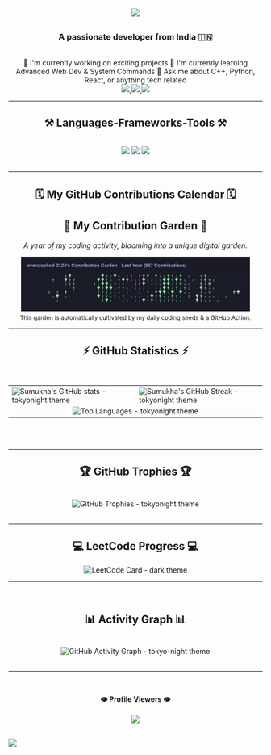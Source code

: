 <h1 align="center">
    <img src="https://readme-typing-svg.herokuapp.com/?font=Righteous&size=35&center=true&vCenter=true&width=500&height=70&duration=4000&lines=Hi+There!+👋;+I'm+Sumukha+Upadhyaya!;" />
</h1>
<h3 align="center">A passionate developer from India 🇮🇳</h3>
<br/>
<div align="center">
🔭 I'm currently working on exciting projects
🌱 I'm currently learning Advanced Web Dev & System Commands
💬 Ask me about C++, Python, React, or anything tech related
 </div>
<div align="center"> 
  <a href="mailto:sumukhaupadhyaya@gmail.com@gmail.com">
    <img src="https://img.shields.io/badge/Gmail-333333?style=for-the-badge&logo=gmail&logoColor=red" />
  </a>
  <a href="[https://linkedin.com/in/YOUR_LINKEDIN](https://www.linkedin.com/in/sumukha-upadhyaya-47a1b232a/)" target="_blank">
    <img src="https://img.shields.io/badge/LinkedIn-0077B5?style=for-the-badge&logo=linkedin&logoColor=white" target="_blank" />
  </a>
  <a href="https://YOUR_PORTFOLIO.com" target="_blank">
     <img src="https://img.shields.io/badge/Portfolio-FF5722?style=for-the-badge&logo=todoist&logoColor=white" target="_blank" />
  </a>
</div>
 <hr/>
<h2 align="center">⚒️ Languages-Frameworks-Tools ⚒️</h2>
<br/>
<div align="center">
    <img src="https://skillicons.dev/icons?i=c,cpp,python,java" />
    <img src="https://skillicons.dev/icons?i=html,css,js,react" />
    <img src="https://skillicons.dev/icons?i=mongodb,git,github" />
</div>
<br/>
<hr/>

<h2 align="center">🗓️ My GitHub Contributions Calendar 🗓️</h2>
<h2 align="center">🌿 My Contribution Garden 🌿</h2>
<div align="center">
  <p><em>A year of my coding activity, blooming into a unique digital garden.</em></p>
  <a href="https://github.com/overclocked-2124/overclocked-2124/blob/main/output/contribution_garden.svg" target="_blank">
    <img src="output/contribution_garden.svg?raw=true" alt="My GitHub Contribution Garden" width="90%"/>
    <!-- Adding ?raw=true ensures GitHub serves the raw SVG for the img tag -->
  </a>
  <br/>
  <small>This garden is automatically cultivated by my daily coding seeds & a GitHub Action.</small>
</div>
<hr/>

<h2 align="center">⚡ GitHub Statistics ⚡</h2>
<br>
<div align="center">
  <table>
    <tr>
      <td valign="top" width="50%">
        <img src="https://github-readme-stats.vercel.app/api?username=overclocked-2124&theme=tokyonight&hide_border=false&include_all_commits=true&count_private=true&show_icons=true&line_height=27&custom_title=Overall%20GitHub%20Stats" alt="Sumukha's GitHub stats - tokyonight theme" />
      </td>
      <td valign="top" width="50%">
        <img src="https://github-readme-streak-stats.herokuapp.com/?user=overclocked-2124&theme=tokyonight&hide_border=false" alt="Sumukha's GitHub Streak - tokyonight theme" />
      </td>
    </tr>
    <tr>
      <td colspan="2" align="center">
        <img src="https://github-readme-stats.vercel.app/api/top-langs/?username=overclocked-2124&theme=tokyonight&hide_border=false&include_all_commits=true&count_private=true&layout=compact&langs_count=10" alt="Top Languages - tokyonight theme" />
      </td>
    </tr>
  </table>
</div>
<br/><br/>

<hr/>

<h2 align="center">🏆 GitHub Trophies 🏆</h2>
<br>
<div align=center>
  <img src="https://github-profile-trophy.vercel.app/?username=overclocked-2124&theme=tokyonight&no-frame=false&no-bg=true&margin-w=4&column=auto" alt="GitHub Trophies - tokyonight theme"/>
</div>

<br/>
<hr/>

<div align="center">
    <h2 align="center">💻 LeetCode Progress 💻</h2>
    <img src="https://leetcard.jacoblin.cool/overclocked2124?theme=dark&font=baloo&ext=heatmap&border_radius=10&height=300" alt="LeetCode Card - dark theme"/>
</div>

<hr/>
<br/>

<h2 align="center">📊 Activity Graph 📊</h2>
<br>
<div align=center>
  <img src="https://github-readme-activity-graph.vercel.app/graph?username=overclocked-2124&theme=tokyo-night&bg_color=1a1b27&hide_border=true&line=58a6ff&point=BD93F9&area=true&area_color=58a6ff" width="100%" alt="GitHub Activity Graph - tokyo-night theme"/>
</div>

<br/>
<hr/>

<div align="center">
<br><p align="center"><b>👁️ Profile Viewers 👁️</b></p>  
<p align="center"><img align="center" src="https://profile-counter.glitch.me/overclocked-2124/count.svg" /></p> 
<br>
</div>

<img width=100% src="https://capsule-render.vercel.app/api?type=waving&color=gradient&height=120§ion=footer&text=Sumukha%20Upadhyaya&fontSize=40&fontAlignY=35&animation=fadeIn&fontColor=ffffff"/>
